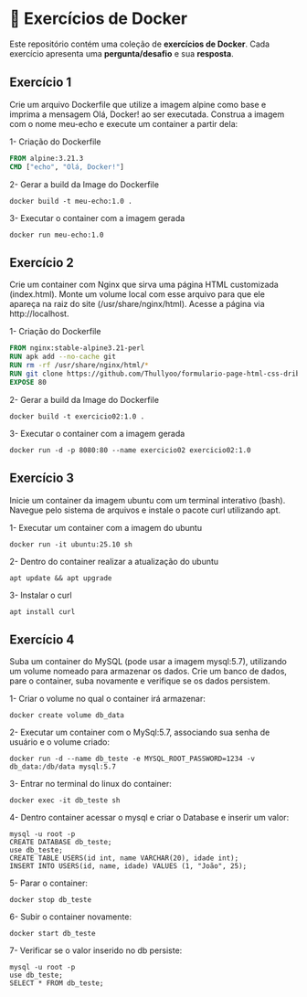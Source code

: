 # 🐳 Exercícios de Docker

Este repositório contém uma coleção de **exercícios de Docker**. Cada exercício apresenta uma **pergunta/desafio** e sua **resposta**.

## Exercício 1

Crie um arquivo Dockerfile que utilize a imagem alpine como base e imprima a mensagem Olá, Docker! ao ser executada. Construa a imagem com o nome meu-echo e execute um container a partir dela:

1- Criação do Dockerfile
```Dockerfile
FROM alpine:3.21.3
CMD ["echo", "Olá, Docker!"]
```

2- Gerar a build da Image do Dockerfile

```
docker build -t meu-echo:1.0 .
```

3- Executar o container com a imagem gerada
```
docker run meu-echo:1.0
```

## Exercício 2
Crie um container com Nginx que sirva uma página HTML customizada (index.html). Monte um volume local com esse arquivo para que ele apareça na raiz do site (/usr/share/nginx/html). Acesse a página via http://localhost.

1- Criação do Dockerfile
```Dockerfile
FROM nginx:stable-alpine3.21-perl
RUN apk add --no-cache git
RUN rm -rf /usr/share/nginx/html/*
RUN git clone https://github.com/Thullyoo/formulario-page-html-css-dribbleinsp.git /usr/share/nginx/html/
EXPOSE 80
```

2- Gerar a build da Image do Dockerfile

```
docker build -t exercicio02:1.0 .
```

3- Executar o container com a imagem gerada

```
docker run -d -p 8080:80 --name exercicio02 exercicio02:1.0
```

## Exercício 3

Inicie um container da imagem ubuntu com um terminal interativo (bash). Navegue pelo sistema de arquivos e instale o pacote curl utilizando apt.

1- Executar um container com a imagem do ubuntu

```
docker run -it ubuntu:25.10 sh
```

2- Dentro do container realizar a atualização do ubuntu

```
apt update && apt upgrade
```

3- Instalar o curl

```
apt install curl
```

## Exercício 4
Suba um container do MySQL (pode usar a imagem mysql:5.7), utilizando um volume nomeado para armazenar os dados. Crie um banco de dados, pare o container, suba novamente e verifique se os dados persistem.

1- Criar o volume no qual o container irá armazenar:

```
docker create volume db_data
```

2- Executar um container com o MySql:5.7, associando sua senha de usuário e o volume criado:

```
docker run -d --name db_teste -e MYSQL_ROOT_PASSWORD=1234 -v db_data:/db/data mysql:5.7 
```

3- Entrar no terminal do linux do container:

```
docker exec -it db_teste sh
```

4- Dentro container acessar o mysql e criar o Database e inserir um valor:

```
mysql -u root -p
CREATE DATABASE db_teste;
use db_teste;
CREATE TABLE USERS(id int, name VARCHAR(20), idade int);
INSERT INTO USERS(id, name, idade) VALUES (1, "João", 25);
```

5- Parar o container:

```
docker stop db_teste
```

6- Subir o container novamente:

```
docker start db_teste
```

7- Verificar se o valor inserido no db persiste:

```
mysql -u root -p
use db_teste;
SELECT * FROM db_teste;
```